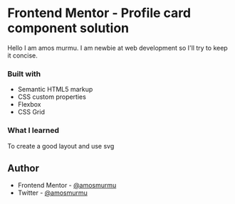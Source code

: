 # Frontend Mentor - Profile card component solution
Hello 
I am amos murmu. I am newbie at web development so I'll try to keep it concise.

### Built with

- Semantic HTML5 markup
- CSS custom properties
- Flexbox
- CSS Grid

### What I learned
To create a good layout and use svg 

## Author
- Frontend Mentor - [@amosmurmu](https://www.frontendmentor.io/profile/amosmurmu)
- Twitter - [@amosmurmu](https://www.twitter.com/amosmurmu)

